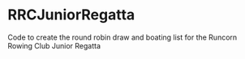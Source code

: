 # RRCJuniorRegatta
Code to create the round robin draw and boating list for the Runcorn Rowing Club Junior Regatta
